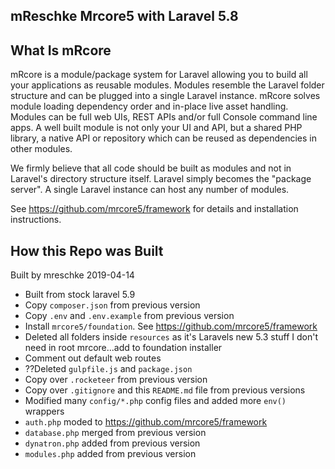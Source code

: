 ## mReschke Mrcore5 with Laravel 5.8


## What Is mRcore

mRcore is a module/package system for Laravel allowing you to build all your applications as reusable modules.
Modules resemble the Laravel folder structure and can be plugged into a single Laravel instance.
mRcore solves module loading dependency order and in-place live asset handling.  Modules can be
full web UIs, REST APIs and/or full Console command line apps.  A well built module is not only your
UI and API, but a shared PHP library, a native API or repository which can be reused as dependencies in other modules.

We firmly believe that all code should be built as modules and not in Laravel's directory structure itself.
Laravel simply becomes the "package server".  A single Laravel instance can host any number of modules.

See https://github.com/mrcore5/framework for details and installation instructions.


## How this Repo was Built

Built by mreschke 2019-04-14

* Built from stock laravel 5.9
* Copy  `composer.json` from previous version
* Copy `.env` and `.env.example` from previous version
* Install `mrcore5/foundation`.  See https://github.com/mrcore5/framework
* Deleted all folders inside `resources` as it's Laravels new 5.3 stuff I don't need in root mrcore...add to foundation installer
* Comment out default web routes
* ??Deleted `gulpfile.js` and `package.json`
* Copy over `.rocketeer` from previous version
* Copy over `.gitignore` and this `README.md` file from previous versions
* Modified many `config/*.php` config files and added more `env()` wrappers
 * `auth.php` moded to https://github.com/mrcore5/framework
 * `database.php` merged from previous version
 * `dynatron.php` added from previous version
 * `modules.php` added from previous version

